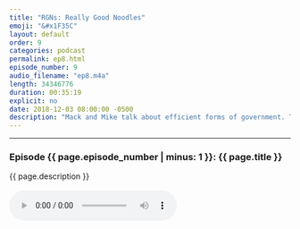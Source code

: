 ```yaml
---
title: "RGNs: Really Good Noodles"
emoji: "&#x1F35C"
layout: default
order: 9
categories: podcast
permalink: ep8.html
episode_number: 9
audio_filename: "ep8.m4a"
length: 34346776
duration: 00:35:19
explicit: no
date: 2018-12-03 08:00:00 -0500
description: "Mack and Mike talk about efficient forms of government. Then they talk about what they have been up to during the podcast hiatus. Mike talks about his recent trip to Hong Kong. Finally, they talk about their recent board game obsessions."
---
```


<hr />
<p>
<h3>Episode {{ page.episode_number | minus: 1 }}: {{ page.title }}</h3>
{{ page.description }}
<br />
<br />
<audio controls="">
<source src="{{ site.podcast_audio_prefix | append: page.audio_filename }}" type="audio/x-m4a" />
Your browser does not support the audio element.
</audio>
</p>

